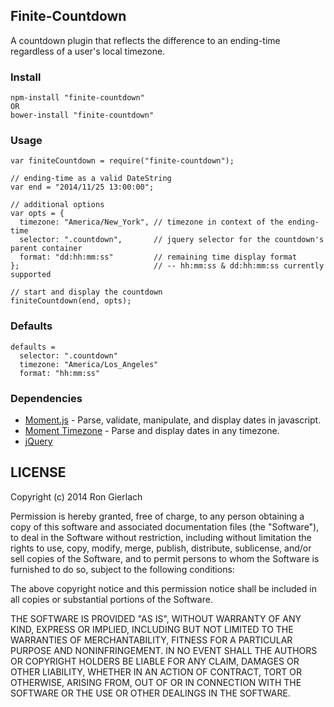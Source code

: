## Finite-Countdown

A countdown plugin that reflects the difference to an ending-time regardless of a user's local timezone.

### Install

```
npm-install "finite-countdown"
OR
bower-install "finite-countdown"
```

### Usage

```
var finiteCountdown = require("finite-countdown");

// ending-time as a valid DateString
var end = "2014/11/25 13:00:00";

// additional options
var opts = {
  timezone: "America/New_York", // timezone in context of the ending-time
  selector: ".countdown",       // jquery selector for the countdown's parent container
  format: "dd:hh:mm:ss"         // remaining time display format
};                              // -- hh:mm:ss & dd:hh:mm:ss currently supported

// start and display the countdown
finiteCountdown(end, opts);
```

### Defaults

```
defaults =
  selector: ".countdown"
  timezone: "America/Los_Angeles"
  format: "hh:mm:ss"
```

### Dependencies

- [Moment.js](http://momentjs.com/) - Parse, validate, manipulate, and display dates in javascript.
- [Moment Timezone](http://momentjs.com/timezone/) - Parse and display dates in any timezone.
- [jQuery](http://jquery.com/)

## LICENSE

Copyright (c) 2014 Ron Gierlach

Permission is hereby granted, free of charge, to any person obtaining a copy
of this software and associated documentation files (the "Software"), to deal
in the Software without restriction, including without limitation the rights
to use, copy, modify, merge, publish, distribute, sublicense, and/or sell
copies of the Software, and to permit persons to whom the Software is
furnished to do so, subject to the following conditions:

The above copyright notice and this permission notice shall be included in all
copies or substantial portions of the Software.

THE SOFTWARE IS PROVIDED "AS IS", WITHOUT WARRANTY OF ANY KIND, EXPRESS OR
IMPLIED, INCLUDING BUT NOT LIMITED TO THE WARRANTIES OF MERCHANTABILITY,
FITNESS FOR A PARTICULAR PURPOSE AND NONINFRINGEMENT. IN NO EVENT SHALL THE
AUTHORS OR COPYRIGHT HOLDERS BE LIABLE FOR ANY CLAIM, DAMAGES OR OTHER
LIABILITY, WHETHER IN AN ACTION OF CONTRACT, TORT OR OTHERWISE, ARISING FROM,
OUT OF OR IN CONNECTION WITH THE SOFTWARE OR THE USE OR OTHER DEALINGS IN THE
SOFTWARE.
